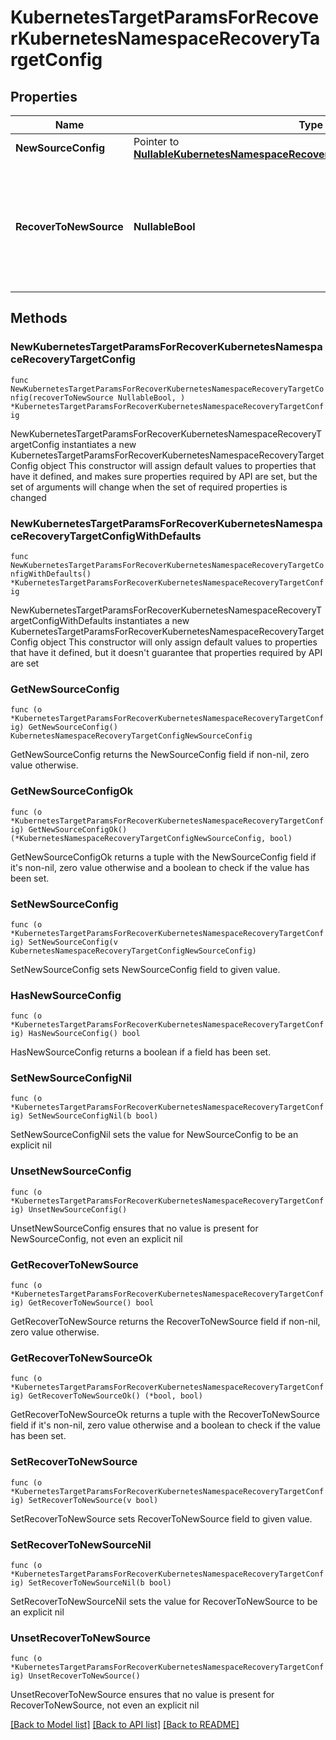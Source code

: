 # KubernetesTargetParamsForRecoverKubernetesNamespaceRecoveryTargetConfig

## Properties

Name | Type | Description | Notes
------------ | ------------- | ------------- | -------------
**NewSourceConfig** | Pointer to [**NullableKubernetesNamespaceRecoveryTargetConfigNewSourceConfig**](KubernetesNamespaceRecoveryTargetConfigNewSourceConfig.md) |  | [optional] 
**RecoverToNewSource** | **NullableBool** | Specifies whether or not to recover the Namespaces to a different source than they were backed up from. | 

## Methods

### NewKubernetesTargetParamsForRecoverKubernetesNamespaceRecoveryTargetConfig

`func NewKubernetesTargetParamsForRecoverKubernetesNamespaceRecoveryTargetConfig(recoverToNewSource NullableBool, ) *KubernetesTargetParamsForRecoverKubernetesNamespaceRecoveryTargetConfig`

NewKubernetesTargetParamsForRecoverKubernetesNamespaceRecoveryTargetConfig instantiates a new KubernetesTargetParamsForRecoverKubernetesNamespaceRecoveryTargetConfig object
This constructor will assign default values to properties that have it defined,
and makes sure properties required by API are set, but the set of arguments
will change when the set of required properties is changed

### NewKubernetesTargetParamsForRecoverKubernetesNamespaceRecoveryTargetConfigWithDefaults

`func NewKubernetesTargetParamsForRecoverKubernetesNamespaceRecoveryTargetConfigWithDefaults() *KubernetesTargetParamsForRecoverKubernetesNamespaceRecoveryTargetConfig`

NewKubernetesTargetParamsForRecoverKubernetesNamespaceRecoveryTargetConfigWithDefaults instantiates a new KubernetesTargetParamsForRecoverKubernetesNamespaceRecoveryTargetConfig object
This constructor will only assign default values to properties that have it defined,
but it doesn't guarantee that properties required by API are set

### GetNewSourceConfig

`func (o *KubernetesTargetParamsForRecoverKubernetesNamespaceRecoveryTargetConfig) GetNewSourceConfig() KubernetesNamespaceRecoveryTargetConfigNewSourceConfig`

GetNewSourceConfig returns the NewSourceConfig field if non-nil, zero value otherwise.

### GetNewSourceConfigOk

`func (o *KubernetesTargetParamsForRecoverKubernetesNamespaceRecoveryTargetConfig) GetNewSourceConfigOk() (*KubernetesNamespaceRecoveryTargetConfigNewSourceConfig, bool)`

GetNewSourceConfigOk returns a tuple with the NewSourceConfig field if it's non-nil, zero value otherwise
and a boolean to check if the value has been set.

### SetNewSourceConfig

`func (o *KubernetesTargetParamsForRecoverKubernetesNamespaceRecoveryTargetConfig) SetNewSourceConfig(v KubernetesNamespaceRecoveryTargetConfigNewSourceConfig)`

SetNewSourceConfig sets NewSourceConfig field to given value.

### HasNewSourceConfig

`func (o *KubernetesTargetParamsForRecoverKubernetesNamespaceRecoveryTargetConfig) HasNewSourceConfig() bool`

HasNewSourceConfig returns a boolean if a field has been set.

### SetNewSourceConfigNil

`func (o *KubernetesTargetParamsForRecoverKubernetesNamespaceRecoveryTargetConfig) SetNewSourceConfigNil(b bool)`

 SetNewSourceConfigNil sets the value for NewSourceConfig to be an explicit nil

### UnsetNewSourceConfig
`func (o *KubernetesTargetParamsForRecoverKubernetesNamespaceRecoveryTargetConfig) UnsetNewSourceConfig()`

UnsetNewSourceConfig ensures that no value is present for NewSourceConfig, not even an explicit nil
### GetRecoverToNewSource

`func (o *KubernetesTargetParamsForRecoverKubernetesNamespaceRecoveryTargetConfig) GetRecoverToNewSource() bool`

GetRecoverToNewSource returns the RecoverToNewSource field if non-nil, zero value otherwise.

### GetRecoverToNewSourceOk

`func (o *KubernetesTargetParamsForRecoverKubernetesNamespaceRecoveryTargetConfig) GetRecoverToNewSourceOk() (*bool, bool)`

GetRecoverToNewSourceOk returns a tuple with the RecoverToNewSource field if it's non-nil, zero value otherwise
and a boolean to check if the value has been set.

### SetRecoverToNewSource

`func (o *KubernetesTargetParamsForRecoverKubernetesNamespaceRecoveryTargetConfig) SetRecoverToNewSource(v bool)`

SetRecoverToNewSource sets RecoverToNewSource field to given value.


### SetRecoverToNewSourceNil

`func (o *KubernetesTargetParamsForRecoverKubernetesNamespaceRecoveryTargetConfig) SetRecoverToNewSourceNil(b bool)`

 SetRecoverToNewSourceNil sets the value for RecoverToNewSource to be an explicit nil

### UnsetRecoverToNewSource
`func (o *KubernetesTargetParamsForRecoverKubernetesNamespaceRecoveryTargetConfig) UnsetRecoverToNewSource()`

UnsetRecoverToNewSource ensures that no value is present for RecoverToNewSource, not even an explicit nil

[[Back to Model list]](../README.md#documentation-for-models) [[Back to API list]](../README.md#documentation-for-api-endpoints) [[Back to README]](../README.md)


